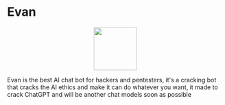# Evan
<p align="center">
  <img src="https://files.catbox.moe/qkfxfc.png" width="100">
</p>

Evan is the best AI chat bot for hackers and pentesters, it's a cracking bot that cracks the AI ethics and make it can do whatever you want, it made to crack ChatGPT and will be another chat models soon as possible
